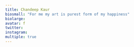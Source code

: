 ```yaml
---
title: Chandeep Kaur
biosmall: "For me my art is purest form of my happiness"
biolarge: 
avatar: f
twitter: 
instagram:
multiple: true
---
```

